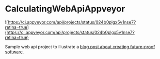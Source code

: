 # CalculatingWebApiAppveyor

![https://ci.appveyor.com/api/projects/status/024b0plgx5v1nse7?retina=true](https://ci.appveyor.com/api/projects/status/024b0plgx5v1nse7?retina=true)

Sample web api project to illustrate a [blog post about creating future-proof software](http://blog.iamnguele.com/2017/03/28/newman-appveyor-continuous-integration/).
